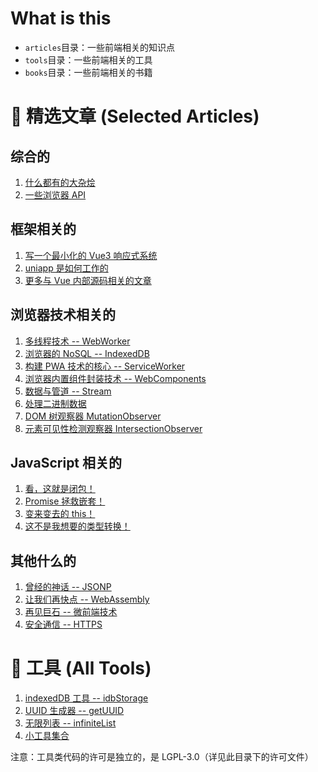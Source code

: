 # What is this

- `articles`目录：一些前端相关的知识点
- `tools`目录：一些前端相关的工具
- `books`目录：一些前端相关的书籍

# 🤪 精选文章 (Selected Articles)

## 综合的

1. [什么都有的大杂烩](./essence.md)
2. [一些浏览器 API](./articles/%E6%B5%8F%E8%A7%88%E5%99%A8%E6%8A%80%E6%9C%AF/APIs.md)

## 框架相关的

1. [写一个最小化的 Vue3 响应式系统](./articles/%E6%B7%B1%E5%85%A5%E5%89%8D%E7%AB%AF%E6%A1%86%E6%9E%B6/Vue3/%E5%93%8D%E5%BA%94%E5%BC%8F%E7%B3%BB%E7%BB%9F%E4%B8%8E%E4%BE%9D%E8%B5%96%E6%94%B6%E9%9B%86/index.md)
2. [uniapp 是如何工作的](./articles/uniapp%E5%9F%BA%E6%9C%AC%E6%80%9D%E6%83%B3/index.md)
3. [更多与 Vue 内部源码相关的文章](https://github.com/Vladimirirr/HowVueWorksSealeded)

## 浏览器技术相关的

1. [多线程技术 -- WebWorker](./articles/%E6%B5%8F%E8%A7%88%E5%99%A8%E6%8A%80%E6%9C%AF/WebWorker/index.md)
2. [浏览器的 NoSQL -- IndexedDB](./articles/%E6%B5%8F%E8%A7%88%E5%99%A8%E6%8A%80%E6%9C%AF/IndexedDB/index.md)
3. [构建 PWA 技术的核心 -- ServiceWorker](./articles/%E6%B5%8F%E8%A7%88%E5%99%A8%E6%8A%80%E6%9C%AF/ServiceWorker/index.md)
4. [浏览器内置组件封装技术 -- WebComponents](./articles/%E6%B5%8F%E8%A7%88%E5%99%A8%E6%8A%80%E6%9C%AF/WebComponents/index.md)
5. [数据与管道 -- Stream](./articles/%E6%B5%8F%E8%A7%88%E5%99%A8%E6%8A%80%E6%9C%AF/Stream/index.md)
6. [处理二进制数据](./articles/%E6%B5%8F%E8%A7%88%E5%99%A8%E6%8A%80%E6%9C%AF/HandleBinary/index.md)
7. [DOM 树观察器 MutationObserver](./articles/%E6%B5%8F%E8%A7%88%E5%99%A8%E6%8A%80%E6%9C%AF/MutationObserver.md)
8. [元素可见性检测观察器 IntersectionObserver](./articles/%E6%B5%8F%E8%A7%88%E5%99%A8%E6%8A%80%E6%9C%AF/IntersectionObserver.md)

## JavaScript 相关的

1. [看，这就是闭包！](./articles/JavaScript%E7%9B%B8%E5%85%B3/%E9%97%AD%E5%8C%85/index.md)
2. [Promise 拯救嵌套！](./articles/JavaScript%E7%9B%B8%E5%85%B3/Promise/index.md)
3. [变来变去的 this！](./articles/JavaScript%E7%9B%B8%E5%85%B3/%E5%85%B3%E9%94%AE%E8%AF%8Dthis/index.md)
4. [这不是我想要的类型转换！](./articles/JavaScript%E7%9B%B8%E5%85%B3/%E7%B1%BB%E5%9E%8B%E8%BD%AC%E6%8D%A2/index.md)

## 其他什么的

1. [曾经的神话 -- JSONP](./articles/%E6%B5%8F%E8%A7%88%E5%99%A8%E6%8A%80%E6%9C%AF/JSONP.md)
2. [让我们再快点 -- WebAssembly](./articles/WebAssembly/index.md)
3. [再见巨石 -- 微前端技术](./articles/%E5%BE%AE%E5%89%8D%E7%AB%AF/index.md)
4. [安全通信 -- HTTPS](./articles/HTTPS/index.md)

# 🐂 工具 (All Tools)

1. [indexedDB 工具 -- idbStorage](./tools/idbStorage/)
2. [UUID 生成器 -- getUUID](./tools/getUUID/)
3. [无限列表 -- infiniteList](./tools/infiniteList/)
4. [小工具集合](./tools/utilities/)

注意：工具类代码的许可是独立的，是 LGPL-3.0（详见此目录下的许可文件）
